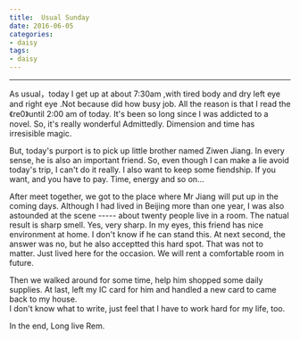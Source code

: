 ```yaml
---
title:  Usual Sunday
date: 2016-06-05
categories: 
- daisy
tags: 
- daisy
---
```

---  
As usual，today I get up at about 7:30am ,with tired body and dry left eye and right eye .Not because did how busy job. All the reason is that I read the 《re0》until 2:00 am of today. It's been so long since I was addicted to a novel. So, it's really wonderful Admittedly. Dimension and time has irresisible magic. 
<!--more--> 

But, today's purport is to pick up little brother named Ziwen Jiang. In every sense, he is also an important friend. So, even though I can make a lie avoid today's trip, I can't do it really. I also want to keep some fiendship. If you want, and you have to pay. Time, energy and so on...  

After meet together, we got to the place where Mr Jiang will put up in the coming days. Although I had lived in Beijing more than one year, I was also astounded at the scene ----- about twenty people live in a room. The natual result is sharp smell. Yes, very sharp. In my eyes, this friend has nice environment at home. I don't know if he can stand this. At next second, the answer was no, but he also acceptted this hard spot. That was not to matter. Just lived here for the occasion. We will rent a comfortable room in future.  

Then we walked around for some time, help him shopped some daily supplies. At last, left my IC card for him and handled a new card to came back to my house.  
I don't know what to write, just feel that I have to work hard for my life, too.  

In the end, Long live Rem.
